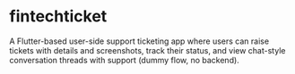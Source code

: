 # fintechticket

A Flutter-based user-side support ticketing app where users can raise tickets with details and screenshots, track their status, and view chat-style conversation threads with support (dummy flow, no backend).
